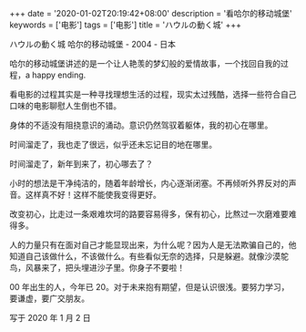 +++
date = '2020-01-02T20:19:42+08:00'
description = '看哈尔的移动城堡'
keywords = ['电影']
tags = ['电影']
title = 'ハウルの動く城'
+++

ハウルの動く城 哈尔的移动城堡 - 2004 - 日本

哈尔的移动城堡讲述的是一个让人艳羡的梦幻般的爱情故事，一个找回自我的过程，a happy ending.

看电影的过程其实是一种寻找理想生活的过程，现实太过残酷，选择一些符合自己口味的电影聊慰人生倒也不错。

身体的不适没有阻挠意识的涌动。意识仍然驾驭着躯体，我的初心在哪里。

时间溜走了，我也走了很远，似乎还未忘记目的地在哪里。

时间溜走了，新年到来了，初心哪去了？

小时的想法是干净纯洁的，随着年龄增长，内心逐渐闭塞。不再倾听外界反对的声音。这样真不好！这样不能使我变得更好。

改变初心，比走过一条艰难坎坷的路要容易得多，保有初心，比熬过一次磨难要难得多。

人的力量只有在面对自己才能显现出来，为什么呢？因为人是无法欺骗自己的，他知道自己该做什么，不该做什么。有些看似无奈的选择，只是躲避。就像沙漠鸵鸟，风暴来了，把头埋进沙子里。你身子不要啦！

00 年出生的人，今年已 20。对于未来抱有期望，但是认识很浅。要努力学习，要谦虚，要广交朋友。

写于 2020 年 1 月 2 日
